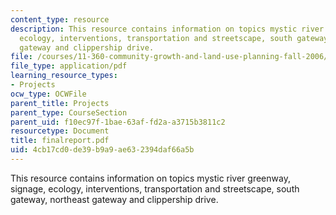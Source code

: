 ```yaml
---
content_type: resource
description: This resource contains information on topics mystic river greenway, signage,
  ecology, interventions, transportation and streetscape, south gateway, northeast
  gateway and clippership drive.
file: /courses/11-360-community-growth-and-land-use-planning-fall-2006/4cb17cd0de39b9a9ae632394daf66a5b_finalreport.pdf
file_type: application/pdf
learning_resource_types:
- Projects
ocw_type: OCWFile
parent_title: Projects
parent_type: CourseSection
parent_uid: f10ec97f-1bae-63af-fd2a-a3715b3811c2
resourcetype: Document
title: finalreport.pdf
uid: 4cb17cd0-de39-b9a9-ae63-2394daf66a5b
---
```

This resource contains information on topics mystic river greenway, signage, ecology, interventions, transportation and streetscape, south gateway, northeast gateway and clippership drive.

